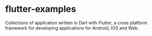 # flutter-examples
Collections of application written in Dart with Flutter, a cross platform framework for developing applications for Android, IOS and Web. 
